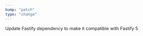 ```yaml
---
bump: "patch"
type: "change"
---
```


Update Fastify dependency to make it compatible with Fastify 5
